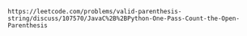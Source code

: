 
	https://leetcode.com/problems/valid-parenthesis-string/discuss/107570/JavaC%2B%2BPython-One-Pass-Count-the-Open-Parenthesis

